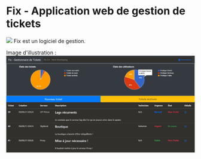 # Fix - Application web de gestion de tickets

<div float="left">
  <img src="https://github.com/Nem-developing/Fix/blob/master/favicon.ico?raw=true" style="width: 50px;"></img>       
  Fix est un logiciel de gestion.
</div>

Image d'illustration :
![Image d'illustration](https://github.com/Nem-developing/Fix/blob/master/photos/Fix-illustration.JPG?raw=true)
